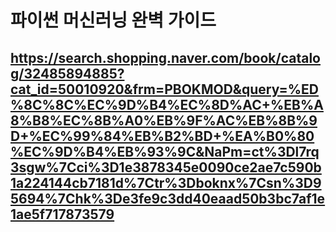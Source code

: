 # 파이썬 머신러닝 완벽 가이드

## https://search.shopping.naver.com/book/catalog/32485894885?cat_id=50010920&frm=PBOKMOD&query=%ED%8C%8C%EC%9D%B4%EC%8D%AC+%EB%A8%B8%EC%8B%A0%EB%9F%AC%EB%8B%9D+%EC%99%84%EB%B2%BD+%EA%B0%80%EC%9D%B4%EB%93%9C&NaPm=ct%3Dl7rq3sgw%7Cci%3D1e3878345e0090ce2ae7c590b1a224144cb7181d%7Ctr%3Dboknx%7Csn%3D95694%7Chk%3De3fe9c3dd40eaad50b3bc7af1e1ae5f717873579